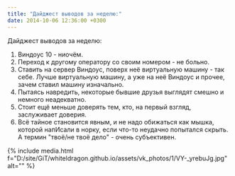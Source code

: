 ```yaml
---
title: "Дайджест выводов за неделю:"
date: 2014-10-06 12:36:00 +0300
---
```


Дайджест выводов за неделю:
1. Виндоус 10 - ниочём.
2. Переход к другому оператору со своим номером - не больно.
3. Ставить на сервер Виндоус, поверх неё виртуальную машину - так себе. Лучше виртуальную машину, а уже на неё Виндоус и прочее, зачем ставил машину изначально.
4. Пытаясь навредить, некоторые бывшие друзья выглядят смешно и немного неадекватно.
5. Стоит ещё меньше доверять тем, кто, на первый взгляд, заслуживает доверия.
6. Всё тайное становится явным, и не надо обижаться как мышка, которой напИсали в норку, если что-то неудачно попытался скрыть. А термин "твоё/не твоё дело" - очень субъективен.

{% include media.html f="D:/site/GiT/whiteldragon.github.io/assets/vk_photos/1/VY-_yrebuJg.jpg" alt="" %}
